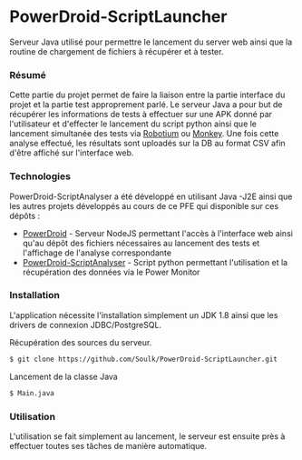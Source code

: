 # PowerDroid-ScriptLauncher

Serveur Java utilisé pour permettre le lancement du server web ainsi que la routine de chargement de fichiers à récupérer et à tester.

### Résumé

Cette partie du projet permet de faire la liaison entre la partie interface du projet et la partie test approprement parlé. Le serveur Java
a pour but de récupérer les informations de tests à effectuer sur une APK donné par l'utilisateur et d'effecter le lancement du script python
ainsi que le lancement simultanée des tests via [Robotium](http://robotium.com/) ou [Monkey](https://developer.android.com/studio/test/monkey.html).
Une fois cette analyse effectué, les résultats sont uploadés sur la DB au format CSV afin d'être affiché sur l'interface web.


### Technologies

PowerDroid-ScriptAnalyser a été développé en utilisant Java -J2E ainsi que les autres projets développés au cours de ce PFE qui disponible sur ces dépôts :

* [PowerDroid](https://github.com/Soulk/PowerDroid) - Serveur NodeJS permettant l'accès à l'interface web ainsi qu'au dépôt des fichiers nécessaires au lancement des tests et l'affichage de l'analyse correspondante
* [PowerDroid-ScriptAnalyser](https://github.com/decottis/PowerDroid-ScriptAnalyser) - Script python permettant l'utilisation et la récupération des données via le Power Monitor

### Installation

L'application nécessite l'installation simplement un JDK 1.8 ainsi que les drivers de connexion JDBC/PostgreSQL.

Récupération des sources du serveur.

```sh
$ git clone https://github.com/Soulk/PowerDroid-ScriptLauncher.git
```

Lancement de la classe Java

```sh
$ Main.java
```

### Utilisation

L'utilisation se fait simplement au lancement, le serveur est ensuite près à effectuer toutes ses tâches de manière automatique. 
